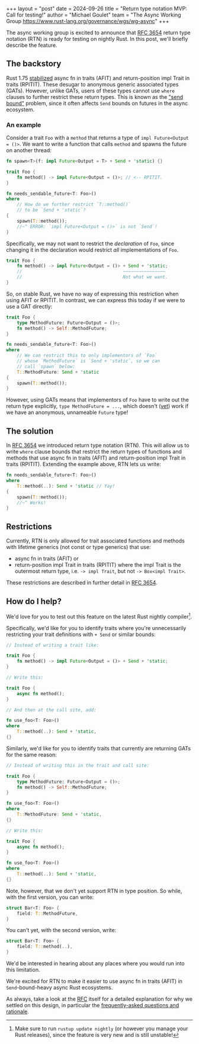 +++
layout = "post"
date = 2024-09-26
title = "Return type notation MVP: Call for testing!"
author = "Michael Goulet"
team = "The Async Working Group <https://www.rust-lang.org/governance/wgs/wg-async>"
+++

The async working group is excited to announce that [RFC 3654] return type notation (RTN) is ready for testing on nightly Rust. In this post, we'll briefly describe the feature.

## The backstory

Rust 1.75 [stabilized](https://blog.rust-lang.org/2023/12/21/async-fn-rpit-in-traits.html) async fn in traits (AFIT) and return-position impl Trait in traits (RPITIT). These desugar to anonymous generic associated types (GATs). However, unlike GATs, users of these types cannot use `where` clauses to further restrict these return types. This is known as the ["send bound"](https://smallcultfollowing.com/babysteps/blog/2023/02/01/async-trait-send-bounds-part-1-intro/) problem, since it often affects `Send` bounds on futures in the async ecosystem.

### An example

Consider a trait `Foo` with a `method` that returns a type of `impl Future<Output = ()>`. We want to write a function that calls `method` and spawns the future on another thread:

```rust
fn spawn<T>(f: impl Future<Output = T> + Send + 'static) {}

trait Foo {
    fn method() -> impl Future<Output = ()>; // <-- RPITIT.
}

fn needs_sendable_future<T: Foo>()
where
    // How do we further restrict `T::method()`
    // to be `Send + 'static`?
{
    spawn(T::method());
    //~^ ERROR: `impl Future<Output = ()>` is not `Send`!
}
```

Specifically, we may not want to restrict the *declaration* of `Foo`, since changing it in the declaration would restrict *all* implementations of `Foo`.

```rust
trait Foo {
    fn method() -> impl Future<Output = ()> + Send + 'static;
    //                                      ~~~~~~~~~~~~~~~~
    //                                      Not what we want.
}
```

So, on stable Rust, we have no way of expressing this restriction when using AFIT or RPITIT. In contrast, we can express this today if we were to use a GAT directly:

```rust
trait Foo {
    type MethodFuture: Future<Output = ()>;
    fn method() -> Self::MethodFuture;
}

fn needs_sendable_future<T: Foo>()
where
    // We can restrict this to only implementors of `Foo`
    // whose `MethodFuture` is `Send + 'static`, so we can
    // call `spawn` below:
    T::MethodFuture: Send + 'static
{
    spawn(T::method());
}
```

However, using GATs means that implementors of `Foo` have to write out the return type explicitly, `type MethodFuture = ...`, which doesn't ([yet](https://github.com/rust-lang/rust/pull/120700)) work if we have an anonymous, unnameable `Future` type!

## The solution

In [RFC 3654] we introduced return type notation (RTN). This will allow us to write `where` clause bounds that restrict the return types of functions and methods that use async fn in traits (AFIT) and return-position impl Trait in traits (RPITIT). Extending the example above, RTN lets us write:

```rust
fn needs_sendable_future<T: Foo>()
where
    T::method(..): Send + 'static // Yay!
{
    spawn(T::method());
    //~^ Works!
}
```

## Restrictions

Currently, RTN is only allowed for trait associated functions and methods with lifetime generics (not const or type generics) that use:

* async fn in traits (AFIT) or
* return-position impl Trait in traits (RPITIT) where the impl Trait is the outermost return type, i.e. `-> impl Trait`, but not `-> Box<impl Trait>`.

These restrictions are described in further detail in [RFC 3654].

## How do I help?

We'd love for you to test out this feature on the latest Rust nightly compiler[^nightly].

[^nightly]: Make sure to run `rustup update nightly` (or however you manage your Rust releases), since the feature is very new and is still unstable!

Specifically, we'd like for you to identify traits where you're unnecessarily restricting your trait definitions with `+ Send` or similar bounds:

```rust
// Instead of writing a trait like:

trait Foo {
    fn method() -> impl Future<Output = ()> + Send + 'static;
}

// Write this:

trait Foo {
    async fn method();
}

// And then at the call site, add:

fn use_foo<T: Foo>()
where
    T::method(..): Send + 'static,
{}
```

Similarly, we'd like for you to identify traits that currently are returning GATs for the same reason:

```rust
// Instead of writing this in the trait and call site:

trait Foo {
    type MethodFuture: Future<Output = ()>;
    fn method() -> Self::MethodFuture;
}

fn use_foo<T: Foo>()
where
    T::MethodFuture: Send + 'static,
{}

// Write this:

trait Foo {
    async fn method();
}

fn use_foo<T: Foo>()
where
    T::method(..): Send + 'static,
{}
```

Note, however, that we don't yet support RTN in type position. So while, with the first version, you can write:

```rust
struct Bar<T: Foo> {
    field: T::MethodFuture,
}
```

You can't yet, with the second version, write:

```rust
struct Bar<T: Foo> {
    field: T::method(..),
}
```

We'd be interested in hearing about any places where you would run into this limitation.

We're excited for RTN to make it easier to use async fn in traits (AFIT) in `Send`-bound-heavy async Rust ecosystems.

As always, take a look at the [RFC][RFC 3654] itself for a detailed explanation for why we settled on this design, in particular the [frequently-asked questions and rationale](https://rust-lang.github.io/rfcs/3654-return-type-notation.html#rationale-and-alternatives).

[RFC 3654]: https://rust-lang.github.io/rfcs/3654-return-type-notation.html
[RFC 3425]: https://rust-lang.github.io/rfcs/3425-return-position-impl-trait-in-traits.html
